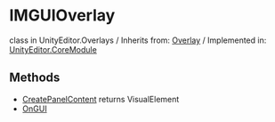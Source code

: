 # IMGUIOverlay
class in UnityEditor.Overlays
 / Inherits from: <a href="https://docs.unity3d.com/6000.1/Documentation/ScriptReference/Overlay.html">Overlay</a> / Implemented in: <a href="https://docs.unity3d.com/6000.1/Documentation/ScriptReference/UnityEditor.CoreModule.html">UnityEditor.CoreModule</a>

## Methods
- <a href="https://docs.unity3d.com/6000.1/Documentation/ScriptReference/IMGUIOverlay.CreatePanelContent.html">CreatePanelContent</a> returns VisualElement
- <a href="https://docs.unity3d.com/6000.1/Documentation/ScriptReference/IMGUIOverlay.OnGUI.html">OnGUI</a>
